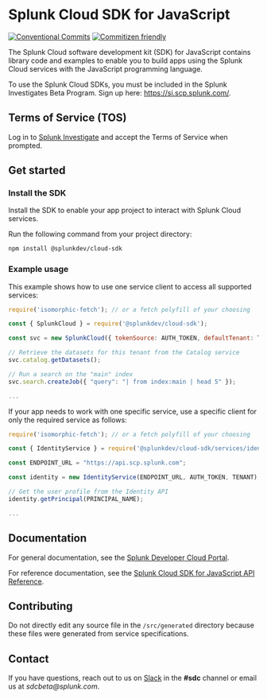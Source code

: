 # Splunk Cloud SDK for JavaScript

[![Conventional Commits](https://img.shields.io/badge/Conventional%20Commits-1.0.0-yellow.svg)](https://conventionalcommits.org)
[![Commitizen friendly](https://img.shields.io/badge/commitizen-friendly-brightgreen.svg)](http://commitizen.github.io/cz-cli/)

The Splunk Cloud software development kit (SDK) for JavaScript contains library code and examples to enable you to build apps using the Splunk Cloud services with the JavaScript programming language.

To use the Splunk Cloud SDKs, you must be included in the Splunk Investigates Beta Program.
Sign up here: https://si.scp.splunk.com/.

## Terms of Service (TOS)

Log in to [Splunk Investigate](https://si.scp.splunk.com/) and accept the Terms of Service when prompted.

## Get started

### Install the SDK

Install the SDK to enable your app project to interact with Splunk Cloud services.

Run the following command from your project directory:

```sh
npm install @splunkdev/cloud-sdk
```

### Example usage

This example shows how to use one service client to access all supported services:

```js
require('isomorphic-fetch'); // or a fetch polyfill of your choosing

const { SplunkCloud } = require('@splunkdev/cloud-sdk');

const svc = new SplunkCloud({ tokenSource: AUTH_TOKEN, defaultTenant: TENANT });

// Retrieve the datasets for this tenant from the Catalog service
svc.catalog.getDatasets();

// Run a search on the "main" index
svc.search.createJob({ "query": "| from index:main | head 5" });

...

```

If your app needs to work with one specific service, use a specific client for only the required service as follows:

```javascript
require('isomorphic-fetch'); // or a fetch polyfill of your choosing

const { IdentityService } = require('@splunkdev/cloud-sdk/services/identity');

const ENDPOINT_URL = "https://api.scp.splunk.com";

const identity = new IdentityService(ENDPOINT_URL, AUTH_TOKEN, TENANT);

// Get the user profile from the Identity API
identity.getPrincipal(PRINCIPAL_NAME);

...

```

## Documentation
For general documentation, see the [Splunk Developer Cloud Portal](https://sdc.splunkbeta.com/).

For reference documentation, see the [Splunk Cloud SDK for JavaScript API Reference](https://sdc.splunkbeta.com/reference/sdk/splunk-cloud-sdk-js).

## Contributing

Do not directly edit any source file in the `/src/generated` directory because these files were generated from service specifications.

## Contact
If you have questions, reach out to us on [Slack](https://splunkdevplatform.slack.com) in the **#sdc** channel or email us at _sdcbeta@splunk.com_.
